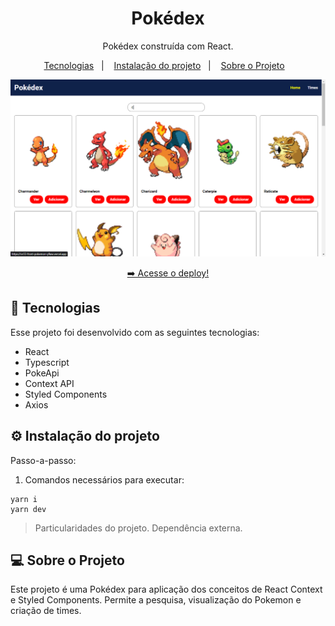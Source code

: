 <h1 align="center"> Pokédex </h1>

<p align="center">
  Pokédex construída com React.<br/>
</p>

<p align="center">
  <a href="#-tecnologias">Tecnologias</a>&nbsp;&nbsp;&nbsp;|&nbsp;&nbsp;&nbsp;
    <a href="#-instalacao-do-projeto">Instalação do projeto</a>&nbsp;&nbsp;&nbsp;|&nbsp;&nbsp;&nbsp;
  <a href="#-sobre-o-projeto">Sobre o Projeto</a>&nbsp;&nbsp;&nbsp;
</p>

<p align="center">
  <img alt="imagem do site pronto no vercel" src="public\print.png">
</p>

<p align="center">
  <a href="https://ignite-todo-silk.vercel.app/" target="_blank">➡️ Acesse o deploy!</a>
</p>

## 🚀 Tecnologias

Esse projeto foi desenvolvido com as seguintes tecnologias:

- React
- Typescript
- PokeApi
- Context API
- Styled Components
- Axios

## ⚙️ Instalação do projeto

Passo-a-passo:

1. Comandos necessários para executar:

```
yarn i
yarn dev
```

> Particularidades do projeto. Dependência externa.

## 💻 Sobre o Projeto

Este projeto é uma Pokédex para aplicação dos conceitos de React Context e Styled Components. Permite a pesquisa, visualização do Pokemon e criação de times.
